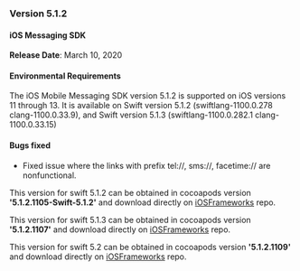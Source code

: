 ### Version 5.1.2
#### iOS Messaging SDK
**Release Date**: March 10, 2020

#### Environmental Requirements
The iOS Mobile Messaging SDK version 5.1.2 is supported on iOS versions 11 through 13. It is available on Swift version 5.1.2 (swiftlang-1100.0.278 clang-1100.0.33.9), and Swift version 5.1.3 (swiftlang-1100.0.282.1 clang-1100.0.33.15)

#### Bugs fixed
* Fixed issue where the links with prefix tel://, sms://, facetime:// are nonfunctional.

This version for swift 5.1.2 can be obtained in cocoapods version **'5.1.2.1105-Swift-5.1.2'**  and download directly on [iOSFrameworks](https://github.com/LivePersonInc/iOSFrameworks/tree/5.1.2.1105-Swift-5.1.2) repo.

This version for swift 5.1.3 can be obtained in cocoapods version **'5.1.2.1107'**  and download directly on [iOSFrameworks](https://github.com/LivePersonInc/iOSFrameworks/tree/5.1.2.1107) repo.

This version for swift 5.2 can be obtained in cocoapods version **'5.1.2.1109'** and download directly on [iOSFrameworks](https://github.com/LivePersonInc/iOSFrameworks/tree/5.1.2.1109) repo.
